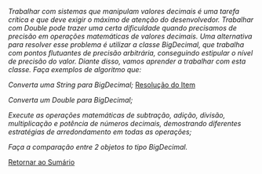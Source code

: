 *Trabalhar com sistemas que manipulam valores decimais é uma tarefa crítica e que deve exigir o máximo de atenção do 
desenvolvedor. Trabalhar com Double pode trazer uma certa dificuldade quando precisamos de precisão em operações 
matemáticas de valores decimais. Uma alternativa para resolver esse problema é utilizar a classe BigDecimal, 
que trabalha com pontos flutuantes de precisão arbitrária, conseguindo estipular o nível de precisão do valor. 
Diante disso, vamos aprender a trabalhar com esta classe. Faça exemplos de algoritmo que:*

*Converta uma String para BigDecimal;* [Resolução do Item](BigDecimalFromString.java)

*Converta um Double para BigDecimal;*

*Execute as operações matemáticas de subtração, adição, divisão, multiplicação e potência de números decimais, 
demostrando diferentes estratégias de arredondamento em todas as operações;*

*Faça a comparação entre 2 objetos to tipo BigDecimal.*

[Retornar ao Sumário](../../../../../../../README.md)